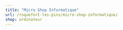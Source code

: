 ```yaml
---
title: "Micro Shop Informatique"
url: /roquefort-les-pins/micro-shop-informatique/
shop: ordinateur
---
```


